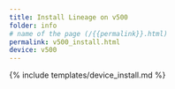 ```yaml
---
title: Install Lineage on v500
folder: info
# name of the page (/{{permalink}}.html)
permalink: v500_install.html
device: v500
---
```

{% include templates/device_install.md %}
